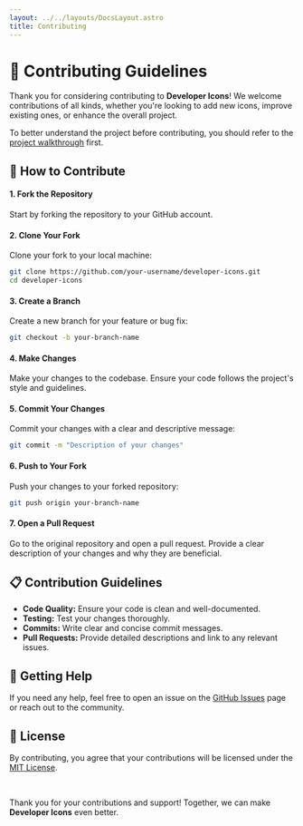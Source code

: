 ```yaml
---
layout: ../../layouts/DocsLayout.astro
title: Contributing
---
```


# 🌟 Contributing Guidelines

Thank you for considering contributing to **Developer Icons**! We welcome contributions of all kinds, whether you're looking to add new icons, improve existing ones, or enhance the overall project.

To better understand the project before contributing, you should refer to the [project walkthrough](https://xandemon.github.io/developer-icons/docs/walkthrough) first.

## 🚀 How to Contribute

#### 1. Fork the Repository

Start by forking the repository to your GitHub account.

#### 2. Clone Your Fork

Clone your fork to your local machine:

```bash
git clone https://github.com/your-username/developer-icons.git
cd developer-icons
```

#### 3. Create a Branch

Create a new branch for your feature or bug fix:

```bash
git checkout -b your-branch-name
```

#### 4. Make Changes

Make your changes to the codebase. Ensure your code follows the project's style and guidelines.

#### 5. Commit Your Changes

Commit your changes with a clear and descriptive message:

```bash
git commit -m "Description of your changes"
```

#### 6. Push to Your Fork

Push your changes to your forked repository:

```bash
git push origin your-branch-name
```

#### 7. Open a Pull Request

Go to the original repository and open a pull request. Provide a clear description of your changes and why they are beneficial.

## 📋 Contribution Guidelines

- **Code Quality:** Ensure your code is clean and well-documented.
- **Testing:** Test your changes thoroughly.
- **Commits:** Write clear and concise commit messages.
- **Pull Requests:** Provide detailed descriptions and link to any relevant issues.

## 🤝 Getting Help

If you need any help, feel free to open an issue on the [GitHub Issues](https://github.com/xandemon/developer-icons/issues) page or reach out to the community.

## 📝 License

By contributing, you agree that your contributions will be licensed under the [MIT License](https://xandemon.github.io/developer-icons/docs/license).

<br>

Thank you for your contributions and support! Together, we can make **Developer Icons** even better.
